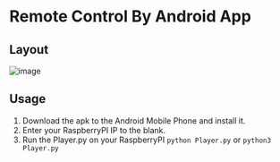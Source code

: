 # Remote Control By Android App
## Layout
![image]()
## Usage
1. Download the apk to the Android Mobile Phone and install it.
2. Enter your RaspberryPI IP to the blank.
3. Run the Player.py on your RaspberryPI ```python Player.py``` or ```python3 Player.py```
